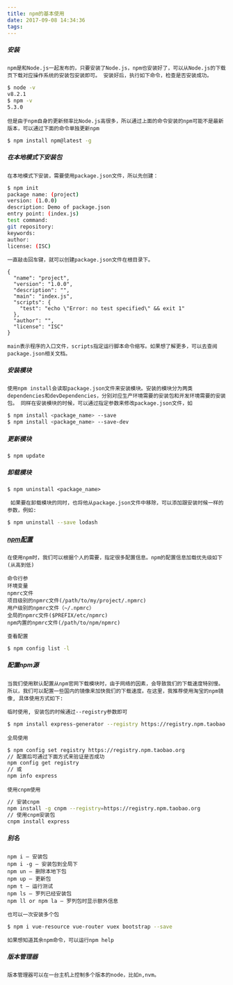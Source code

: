 ```yaml
---
title: npm的基本使用
date: 2017-09-08 14:34:36
tags:
---
```

##### 安装

`npm是和Node.js一起发布的，只要安装了Node.js，npm也安装好了，可以从Node.js的下载页下载对应操作系统的安装包安装即可。 安装好后，执行如下命令，检查是否安装成功。`

```bash
$ node -v
v8.2.1
$ npm -v
5.3.0
```
`
但是由于npm自身的更新频率比Node.js高很多，所以通过上面的命令安装的npm可能不是最新版本，可以通过下面的命令单独更新npm
`

```bash
$ npm install npm@latest -g
```

##### 在本地模式下安装包

`在本地模式下安装，需要使用package.json文件，所以先创建：`

```bash
$ npm init
package name: (project)
version: (1.0.0)
description: Demo of package.json
entry point: (index.js)
test command:
git repository:
keywords:
author:
license: (ISC)
```

`一直敲击回车键，就可以创建package.json文件在根目录下。`
```
{
  "name": "project",
  "version": "1.0.0",
  "description": "",
  "main": "index.js",
  "scripts": {
    "test": "echo \"Error: no test specified\" && exit 1"
  },
  "author": "",
  "license": "ISC"
}
```
`main表示程序的入口文件，scripts指定运行脚本命令缩写。如果想了解更多，可以去查阅package.json相关文档。`

##### 安装模块

`
使用npm install会读取package.json文件来安装模块。安装的模块分为两类
dependencies和devDependencies，分别对应生产环境需要的安装包和开发环境需要的安装包。
同样在安装模块的时候，可以通过指定参数来修改package.json文件，如
`
```bash
$ npm install <package_name> --save
$ npm install <package_name> --save-dev
```
##### 更新模块
```
$ npm update
```
##### 卸载模块
```
$ npm uninstall <package_name>
```
`
如果要在卸载模块的同时，也将他从package.json文件中移除，可以添加跟安装时候一样的参数，例如:`
```bash
$ npm uninstall --save lodash
```
##### [npm配置](https://docs.npmjs.com/misc/config)
```
在使用npm时，我们可以根据个人的需要，指定很多配置信息。npm的配置信息加载优先级如下(从高到低)
```

    命令行参
    环境变量
    npmrc文件
    项目级别的npmrc文件(/path/to/my/project/.npmrc)
    用户级别的npmrc文件（~/.npmrc）
    全局的npmrc文件($PREFIX/etc/npmrc)
    npm内置的npmrc文件(/path/to/npm/npmrc)
`查看配置`
```bash
$ npm config list -l
```
##### 配置npm源
```
当我们使用默认配置从npm官网下载模块时，由于网络的因素，会导致我们的下载速度特别慢。所以，我们可以配置一些国内的镜像来加快我们的下载速度。在这里，我推荐使用淘宝的npm镜像, 具体使用方式如下:
```

`临时使用, 安装包的时候通过--registry参数即可`
```bash
$ npm install express-generator --registry https://registry.npm.taobao.org
```
`全局使用`
```bash
$ npm config set registry https://registry.npm.taobao.org
// 配置后可通过下面方式来验证是否成功
npm config get registry
// 或
npm info express
```
`使用cnpm使用`

```bash
// 安装cnpm
npm install -g cnpm --registry=https://registry.npm.taobao.org
// 使用cnpm安装包
cnpm install express
```
##### 别名
```
npm i – 安装包
npm i -g – 安装包到全局下
npm un – 删除本地下包
npm up – 更新包
npm t – 运行测试
npm ls – 罗列已经安装包
npm ll or npm la – 罗列包时显示额外信息
```
`也可以一次安装多个包`
```bash
$ npm i vue-resource vue-router vuex bootstrap --save
```
`
如果想知道其余npm命令，可以运行npm help
`
##### 版本管理器

`
版本管理器可以在一台主机上控制多个版本的node，比如n,nvm。
`